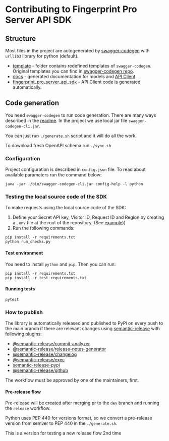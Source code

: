 # Contributing to Fingerprint Pro Server API SDK

## Structure

Most files in the project are autogenerated by [swagger-codegen](https://swagger.io/tools/swagger-codegen/) with `urllib3` library for python (default).

- [template](./template) - folder contains redefined templates of `swagger-codegen`. Original templates you can find in [swagger-codegen repo](https://github.com/swagger-api/swagger-codegen/tree/751e59df060b1c3ecf54921e104f2086dfa9f820/modules/swagger-codegen/src/main/resources/python).
- [docs](./docs) - generated documentation for models and [API Client](./docs/FingerprintApi.md).
- [fingerprint_pro_server_api_sdk](./fingerprint_pro_server_api_sdk) - API Client code is generated automatically.

## Code generation

You need `swagger-codegen` to run code generation. There are many ways described in the [readme](https://github.com/swagger-api/swagger-codegen).
In the project we use local jar file `swagger-codegen-cli.jar`.

You can just run `./generate.sh` script and it will do all the work.

To download fresh OpenAPI schema run `./sync.sh`

### Configuration

Project configuration is described in `config.json` file. To read about available parameters run the command below:

```shell
java -jar ./bin/swagger-codegen-cli.jar config-help -l python
```

### Testing the local source code of the SDK

To make requests using the local source code of the SDK:

1. Define your Secret API key, Visitor ID, Request ID and Region by creating a `.env` file at the root of the repository. (See [example](./.env.example)))
2. Run the following commands:

```shell
pip install -r requirements.txt
python run_checks.py
```

#### Test environment

You need to install `python` and `pip`.
Then you can run:

```shell
pip install -r requirements.txt
pip install -r test-requirements.txt
```

#### Running tests

```shell
pytest
```

### How to publish

The library is automatically released and published to PyPi on every push to the main branch if there are relevant changes using [semantic-release](https://github.com/semantic-release/semantic-release) with following plugins:
* [@semantic-release/commit-analyzer](https://github.com/semantic-release/commit-analyzer)
* [@semantic-release/release-notes-generator](https://github.com/semantic-release/release-notes-generator)
* [@semantic-release/changelog](https://github.com/semantic-release/changelog)
* [@semantic-release/exec](https://github.com/semantic-release/exec)
* [semantic-release-pypi](https://github.com/abichinger/semantic-release-pypi)
* [@semantic-release/github](https://github.com/semantic-release/github)

The workflow must be approved by one of the maintainers, first.

#### Pre-release flow

Pre-release will be created after merging pr to the `dev` branch and running the `release` workflow.

Python uses PEP 440 for versions format, so we convert a pre-release version from semver to PEP 440 in the `./generate.sh`.

This is a version for testing a new release flow 2nd time
